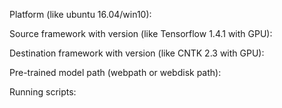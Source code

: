 Platform (like ubuntu 16.04/win10):

Source framework with version (like Tensorflow 1.4.1 with GPU):

Destination framework with version (like CNTK 2.3 with GPU):

Pre-trained model path (webpath or webdisk path):

Running scripts:
